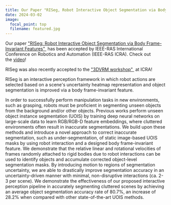 ```yaml
---
title: Our Paper "RISeg, Robot Interactive Object Segmentation via Body Frame-Invariant Features" accepted by IEEE-RAS ICRA 2024, as well as its 3DVRM workshop
date: 2024-03-02
image:
  focal_point: top
  filename: featured.jpg
---
```

<!--StartFragment-->

Our paper ["RISeg: Robot Interactive Object Segmentation via Body Frame-Invariant Features" ](https://arxiv.org/abs/2403.01731) has been accepted by IEEE-RAS International Conference on Robotics and Automation (IEEE-RAS ICRA).  Check out the [video](https://www.youtube.com/watch?v=K_FU310Jm1k)!

RISeg was also recently accepted to the ["3DVRM workshop" ](https://3d-manipulation-workshop.github.io/) at ICRA!

RISeg is an interactive perception framework in which robot actions are selected based on a scene's uncertainty heatmap representation and object segmentation is improved via a body frame-invariant feature.

In order to successfully perform manipulation tasks in new environments, such as grasping, robots must be proficient in segmenting unseen objects from the background and/or other objects. Previous works perform unseen object instance segmentation (UOIS) by training deep neural networks on large-scale data to learn RGB/RGB-D feature embeddings, where cluttered environments often result in inaccurate segmentations. We build upon these methods and introduce a novel approach to correct inaccurate segmentation, such as under-segmentation, of static image-based UOIS masks by using robot interaction and a designed body frame-invariant feature. We demonstrate that the relative linear and rotational velocities of frames randomly attached to rigid bodies due to robot interactions can be used to identify objects and accumulate corrected object-level segmentation masks. By introducing motion to regions of segmentation uncertainty, we are able to drastically improve segmentation accuracy in an uncertainty-driven manner with minimal, non-disruptive interactions (ca. 2-3 per scene). We demonstrate the effectiveness of our proposed interactive perception pipeline in accurately segmenting cluttered scenes by achieving an average object segmentation accuracy rate of 80.7%, an increase of 28.2% when compared with other state-of-the-art UOIS methods.
<!--EndFragment-->